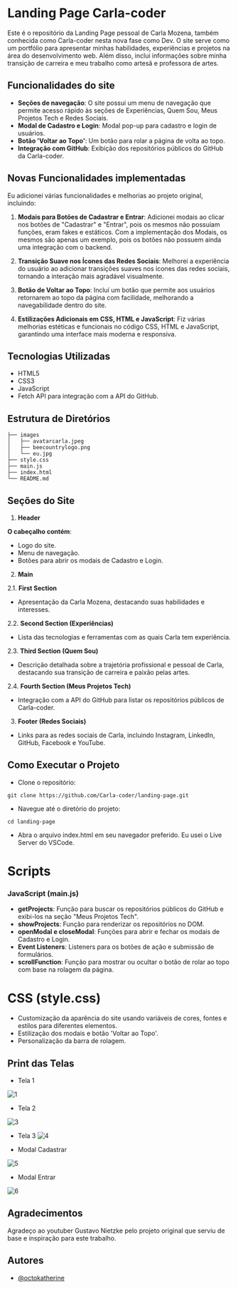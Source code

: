 # Landing Page  Carla-coder

Este é o repositório da Landing Page pessoal de Carla Mozena, também conhecida como Carla-coder nesta nova fase como Dev. O site serve como um portfólio para apresentar minhas habilidades, experiências e projetos na área do desenvolvimento web. Além disso, inclui informações sobre minha transição de carreira e meu trabalho como artesã e professora de artes.

## Funcionalidades do site

- **Seções de navegação**: O site possui um menu de navegação que permite acesso rápido às seções de Experiências, Quem Sou, Meus Projetos Tech e Redes Sociais.
- **Modal de Cadastro e Login**: Modal pop-up para cadastro e login de usuários.
- **Botão 'Voltar ao Topo'**: Um botão para rolar a página de volta ao topo.
- **Integração com GitHub**: Exibição dos repositórios públicos do GitHub da Carla-coder.

## Novas Funcionalidades implementadas

Eu  adicionei várias funcionalidades e melhorias ao projeto original, incluindo:

1. **Modais para Botões de Cadastrar e Entrar**: Adicionei modais ao clicar nos botões de "Cadastrar" e "Entrar", pois os mesmos não possuiam funções, eram fakes e estáticos. Com a implementação dos Modais, os mesmos são apenas um exemplo, pois os botões não possuem ainda uma integração com o backend. 

2. **Transição Suave nos Ícones das Redes Sociais**: Melhorei a experiência do usuário ao adicionar transições suaves nos ícones das redes sociais, tornando a interação mais agradável visualmente.

3. **Botão de Voltar ao Topo**: Incluí um botão que permite aos usuários retornarem ao topo da página com facilidade, melhorando a navegabilidade dentro do site.

4. **Estilizações Adicionais em CSS, HTML e JavaScript**: Fiz várias melhorias estéticas e funcionais no código CSS, HTML e JavaScript, garantindo uma interface mais moderna e responsiva.

## Tecnologias Utilizadas

- HTML5
- CSS3
- JavaScript
- Fetch API para integração com a API do GitHub.
## Estrutura de Diretórios

```
├── images
│   ├── avatarcarla.jpeg
│   ├── beecountrylogo.png
│   └── eu.jpg
├── style.css
├── main.js
├── index.html
└── README.md

```
## Seções do Site

1. **Header**

**O cabeçalho contém**:

- Logo do site.
- Menu de navegação.
- Botões para abrir os modais de Cadastro e Login.

2. **Main**

2.1. **First Section**
- Apresentação da Carla Mozena, destacando suas habilidades e interesses.

2.2. **Second Section (Experiências)**
- Lista das tecnologias e ferramentas com as quais Carla tem experiência.

2.3. **Third Section (Quem Sou)**
- Descrição detalhada sobre a trajetória profissional e pessoal de Carla, destacando sua transição de carreira e paixão pelas artes.

2.4. **Fourth Section (Meus Projetos Tech)**
- Integração com a API do GitHub para listar os repositórios públicos de Carla-coder.

3. **Footer (Redes Sociais)**

- Links para as redes sociais de Carla, incluindo Instagram, LinkedIn, GitHub, Facebook e YouTube.
## Como Executar o Projeto

- Clone o repositório:

```
git clone https://github.com/Carla-coder/landing-page.git
```

- Navegue até o diretório do projeto:

```
cd landing-page
```

- Abra o arquivo index.html em seu navegador preferido. Eu usei o Live Server do VSCode.

# Scripts

### JavaScript (main.js)

- **getProjects**: Função para buscar os repositórios públicos do GitHub e exibi-los na seção "Meus Projetos Tech".
- **showProjects**: Função para renderizar os repositórios no DOM.
- **openModal e closeModal**: Funções para abrir e fechar os modais de Cadastro e Login.
- **Event Listeners**: Listeners para os botões de ação e submissão de formulários.
- **scrollFunction**: Função para mostrar ou ocultar o botão de rolar ao topo com base na rolagem da página.

# CSS (style.css)

- Customização da aparência do site usando variáveis de cores, fontes e estilos para diferentes elementos.
- Estilização dos modais e botão 'Voltar ao Topo'.
- Personalização da barra de rolagem.

## Print das Telas

- Tela 1
  
![1](https://github.com/Carla-coder/senai2024/assets/128012862/29e57677-33a6-44a5-b764-5e926e5d2f0f)

- Tela 2
  
![3](https://github.com/Carla-coder/senai2024/assets/128012862/a845353c-d159-4b3f-b7fc-33be6d1992b0)

- Tela 3
![4](https://github.com/Carla-coder/senai2024/assets/128012862/8d578cd0-7194-46ce-8628-f13410f267d4)

- Modal Cadastrar
  
![5](https://github.com/Carla-coder/senai2024/assets/128012862/67ff5fef-e6d5-4138-bf04-afe4f9a244ff)

- Modal Entrar

![6](https://github.com/Carla-coder/senai2024/assets/128012862/fd53d571-8ec1-477b-95b5-86cde89a1989)

  ## Agradecimentos

Agradeço ao youtuber Gustavo Nietzke pelo projeto original que serviu de base e inspiração para este trabalho.
## Autores

- [@octokatherine](https://www.github.com/Carla-coder)

